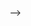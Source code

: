 <!-- ---
title: 小红书使用体验
banner_img: /img/bg_image/too_any_losing_heroines/I_was_dumped.png
tags: 
    - 吐槽
    - 网络
    - 社交平台
    - 小红书
categories: 
    - 探索
---
<!-- 
***纯吐槽, 骂我就关机***

出于喜欢探索互联网的癖好, 今年年初注册了一个小红书账号， -->
 -->